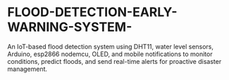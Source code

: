 # FLOOD-DETECTION-EARLY-WARNING-SYSTEM-
An IoT-based flood detection system using DHT11, water level sensors, Arduino, esp2866 nodemcu, OLED, and mobile notifications to monitor conditions, predict floods, and send real-time alerts for proactive disaster management.

